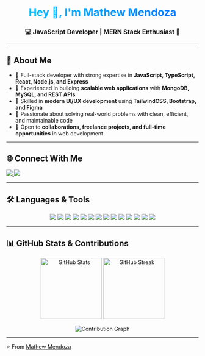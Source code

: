 <!-- Banner -->
<h1 align="center" style="background: linear-gradient(90deg, #00c6ff, #0072ff); -webkit-background-clip: text; color: transparent;">
  Hey 👋, I'm Mathew Mendoza
</h1>
<h3 align="center">💻 JavaScript Developer | MERN Stack Enthusiast 🚀</h3>

---

## 🚀 About Me  
- 🔹 Full-stack developer with strong expertise in **JavaScript, TypeScript, React, Node.js, and Express**  
- 🔹 Experienced in building **scalable web applications** with **MongoDB, MySQL, and REST APIs**  
- 🔹 Skilled in **modern UI/UX development** using **TailwindCSS, Bootstrap, and Figma**  
- 🔹 Passionate about solving real-world problems with clean, efficient, and maintainable code  
- 🔹 Open to **collaborations, freelance projects, and full-time opportunities** in web development  

---

## 🌐 Connect With Me  
<p align="left">
  <a href="https://fb.com/mat.mendoza.3910" target="blank">
    <img src="https://img.shields.io/badge/Facebook-%231877F2.svg?&style=for-the-badge&logo=facebook&logoColor=white" />
  </a>
  <a href="mailto:mathewmendoza0512@gmail.com">
    <img src="https://img.shields.io/badge/Email-D14836?style=for-the-badge&logo=gmail&logoColor=white" />
  </a>
</p>

---

## 🛠️ Languages & Tools  
<p align="center">
  <img src="https://img.shields.io/badge/JavaScript-F7DF1E?style=for-the-badge&logo=javascript&logoColor=black"/>
  <img src="https://img.shields.io/badge/TypeScript-3178C6?style=for-the-badge&logo=typescript&logoColor=white"/>
  <img src="https://img.shields.io/badge/React-61DAFB?style=for-the-badge&logo=react&logoColor=black"/>
  <img src="https://img.shields.io/badge/Node.js-339933?style=for-the-badge&logo=nodedotjs&logoColor=white"/>
  <img src="https://img.shields.io/badge/Express.js-000000?style=for-the-badge&logo=express&logoColor=white"/>
  <img src="https://img.shields.io/badge/MongoDB-4EA94B?style=for-the-badge&logo=mongodb&logoColor=white"/>
  <img src="https://img.shields.io/badge/MySQL-4479A1?style=for-the-badge&logo=mysql&logoColor=white"/>
  <img src="https://img.shields.io/badge/SQLite-07405E?style=for-the-badge&logo=sqlite&logoColor=white"/>
  <img src="https://img.shields.io/badge/TailwindCSS-38B2AC?style=for-the-badge&logo=tailwind-css&logoColor=white"/>
  <img src="https://img.shields.io/badge/Bootstrap-563D7C?style=for-the-badge&logo=bootstrap&logoColor=white"/>
  <img src="https://img.shields.io/badge/Chart.js-FF6384?style=for-the-badge&logo=chartdotjs&logoColor=white"/>
  <img src="https://img.shields.io/badge/Git-F05032?style=for-the-badge&logo=git&logoColor=white"/>
  <img src="https://img.shields.io/badge/Figma-F24E1E?style=for-the-badge&logo=figma&logoColor=white"/>
  <img src="https://img.shields.io/badge/Python-3776AB?style=for-the-badge&logo=python&logoColor=white"/>
</p>

---

## 📊 GitHub Stats & Contributions  
<p align="center">
  <img src="https://github-readme-stats.vercel.app/api?username=Mat0512&show_icons=true&theme=radical" alt="GitHub Stats" height="160"/>
  <img src="https://github-readme-streak-stats.herokuapp.com/?user=Mat0512&theme=radical" alt="GitHub Streak" height="160"/>
</p>

<p align="center">
  <img src="https://github-readme-activity-graph.vercel.app/graph?username=Mat0512&theme=react-dark&bg_color=0D1117&hide_border=true" alt="Contribution Graph"/>
</p>

---

⭐️ From [Mathew Mendoza](https://github.com/Mat0512)
